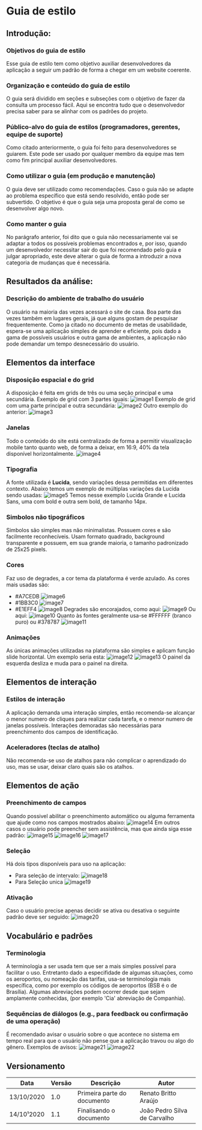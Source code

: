 # Guia de estilo

## Introdução:
### Objetivos do guia de estilo
Esse guia de estilo tem como objetivo auxiliar desenvolvedores da aplicação a seguir um padrão de forma a chegar em um website coerente.
### Organização e conteúdo do guia de estilo 
O guia será dividido em seções e subseções com o objetivo de fazer da consulta um processo fácil. Aqui se encontra tudo que o desenvolvedor precisa saber para se alinhar com os padrões do projeto.
### Público-alvo do guia de estilos (programadores, gerentes, equipe de suporte) 
Como citado anteriormente, o guia foi feito para desenvolvedores se guiarem. Este pode ser usado por qualquer membro da equipe mas tem como fim principal auxiliar desenvolvedores.
### Como utilizar o guia (em produção e manutenção) 
O guia deve ser utilizado como recomendações. Caso o guia não se adapte ao problema específico que está sendo resolvido, então pode ser subvertido. O objetivo é que o guia seja uma proposta geral de como se desenvolver algo novo.
### Como manter o guia
No parágrafo anterior, foi dito que o guia não necessariamente vai se adaptar a todos os possíveis problemas encontrados e, por isso, quando um desenvolvedor necessitar sair do que foi recomendado pelo guia e julgar apropriado, este deve alterar o guia de forma a introduzir a nova categoria de mudanças que é necessária.
## Resultados da análise:
### Descrição do ambiente de trabalho do usuário
O usuário na maioria das vezes acessará o site de casa. Boa parte das vezes também em lugares gerais, já que alguns gostam de pesquisar frequentemente. Como ja citado no documento de metas de usabilidade, espera-se uma aplicação simples de aprender e eficiente, pois dado a gama de possíveis usuários e outra gama de ambientes, a aplicação não pode demandar um tempo desnecessário do usuário.
## Elementos da interface
### Disposição espacial e do grid
A disposição é feita em grids de três ou uma seção principal e uma secundária.
Exemplo de grid com 3 partes iguais:
![image1](../images/guia_estilo/image11.png)
Exemplo de grid com uma parte principal e outra secundária:
![image2](../images/guia_estilo/image9.png)
Outro exemplo do anterior:
![image3](../images/guia_estilo/image3.png)
### Janelas
Todo o conteúdo do site está centralizado de forma a permitir visualização mobile tanto quanto web, de forma a deixar, em 16:9, 40% da tela disponível horizontalmente.
![image4](../images/guia_estilo/image10.png)
### Tipografia
A fonte utilizada é **Lucida**, sendo variações dessa permitidas em diferentes contexto. Abaixo temos um exemplo de múltiplas variações da Lucida sendo usadas:
![image5](../images/guia_estilo/image13.png)
Temos nesse exemplo Lucida Grande e Lucida Sans, uma com bold e outra sem bold, de tamanho 14px.
### Simbolos não tipográficos
Simbolos são simples mas não minimalistas. Possuem cores e são facilmente reconhecíveis. Usam formato quadrado, background transparente e possuem, em sua grande maioria, o tamanho padronizado de 25x25 pixels.
### Cores
Faz uso de degrades, a cor tema da plataforma é verde azulado. As cores mais usadas são:
* #A7CEDB ![image6](../images/guia_estilo/image6.png)
* #1BB3C0 ![image7](../images/guia_estilo/image8.png)
* #E1EFF4 ![image8](../images/guia_estilo/image4.png)
Degrades são encorajados, como aqui:
![image9](../images/guia_estilo/image7.png)
Ou aqui:
![image10](../images/guia_estilo/image5.png)
Quanto às fontes geralmente usa-se #FFFFFF (branco puro) ou #378787 ![image11](../images/guia_estilo/image12.png)
### Animações 
As únicas animações utilizadas na plataforma são simples e aplicam função slide horizontal. Um exemplo seria esta:
![image12](../images/guia_estilo/image1.png)
![image13](../images/guia_estilo/image2.png)
O painel da esquerda desliza e muda para o painel na direita.
## Elementos de interação 
### Estilos de interação 
A aplicação demanda uma interação simples, então recomenda-se alcançar o menor numero de cliques para realizar cada tarefa, e o menor numero de janelas possíveis. 
Interações demoradas são necessárias para preenchimento dos campos de identificação.
### Aceleradores (teclas de atalho) 
Não recomenda-se uso de atalhos para não complicar o aprendizado do uso, mas se usar, deixar claro quais são os atalhos.
## Elementos de ação 
### Preenchimento de campos 
Quando possivel abilitar o preenchimento automático ou alguma ferramenta que ajude como nos campos mostrados abaixo:
![image14](../images/guia_estilo/image9.png)
Em outros casos o usuário pode preencher sem assistência, mas que ainda siga esse padrão:
![image15](../images/guia_estilo/image14.png)
![image16](../images/guia_estilo/image20.png)
![image17](../images/guia_estilo/image19.png)
### Seleção
Há dois tipos disponíveis para uso na aplicação:
* Para seleção de intervalo:
![image18](../images/guia_estilo/image16.png)
* Para Seleção unica
![image19](../images/guia_estilo/image17.png)
### Ativação 
Caso o usuário precise apenas decidir se ativa ou desativa o seguinte padrão deve ser seguido:
![image20](../images/guia_estilo/image15.png)
## Vocabulário e padrões 
### Terminologia 
A terminologia a ser usada tem que ser a mais simples possível para facilitar o uso. Entretanto dado a especifidade de algumas situações, como os aeroportos, ou nomeação das tarifas, usa-se terminologia mais específica, como por exemplo os códigos de aeroportos (BSB é o de Brasília).
Algumas abreviações podem ocorrer desde que sejam amplamente conhecidas, (por exemplo 'Cia' abreviação de Companhia).
### Sequências de diálogos (e.g., para feedback ou confirmação de uma operação)
É recomendado avisar o usuário sobre o que acontece no sistema em tempo real para que o usuário não pense que a aplicação travou ou algo do gênero. 
Exemplos de avisos:
![image21](../images/guia_estilo/image18.png)
![image22](../images/guia_estilo/image21.png)


## Versionamento
| Data | Versão | Descrição | Autor | 
| -----|------- |----- |----------- |
| 13/10/2020 | 1.0 | Primeira parte do documento | Renato Britto Araújo |
| 14/10¹2020 | 1.1 | Finalisando o documento |João Pedro Silva de Carvalho |
